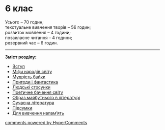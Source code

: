 <div id="hypercomments_widget" class="js-hypercomments-widget invisible"></div>

# 6 клас

Усього – 70 годин; <br>
текстуальне вивчення творів – 56 годин; <br>
розвиток мовлення – 4 години; <br>
позакласне читання – 4 години; <br>
резервний час – 6 годин. 

<hr>
<b>Зміст розділу:</b><br>

<ul class="articles" type="disc">
    <li class="chapter " data-level="1" data-path="vstup.html">
            <a href="vstup.html">
                    <b></b>
                Вступ
            </a>
    </li>
    <li class="chapter " data-level="2" data-path="mify_narodyv_svytu.html">
            <a href="mify_narodyv_svytu.html">
                    <b></b>
                Міфи народів світу
            </a>
    </li>
    <li class="chapter " data-level="3" data-path="mudryst_bayky.html">
            <a href="mudryst_bayky.html">
                    <b></b>
                Мудрість байки
            </a>
    </li>
    <li class="chapter " data-level="4" data-path="prygody_ta_fantastyka.html">
            <a href="prygody_ta_fantastyka.html">
                    <b></b>
                Пригоди і фантастика
            </a>
    </li>
    <li class="chapter " data-level="5" data-path="ludsky_stosunky.html">
            <a href="ludsky_stosunky.html">
                    <b></b>
                Людські стосунки
            </a>
    </li>
    <li class="chapter " data-level="6" data-path="poetychne_bakhennya_svytu.html">
            <a href="poetychne_bakhennya_svytu.html">
                    <b></b>
                Поетичне бачення світу
            </a>
    </li>
    <li class="chapter " data-level="7" data-path="obraz_maybutnogo_v_lyteratury.html">
            <a href="obraz_maybutnogo_v_lyteratury.html">
                    <b></b>
                Образ майбутнього в літературі
            </a>
    </li>
    <li class="chapter " data-level="8" data-path="suchasna_lyteratura.html">
            <a href="suchasna_lyteratura.html">
                    <b></b>
                Сучасна література
            </a>
    </li>
    <li class="chapter " data-level="9" data-path="pydsumky.html">
            <a href="pydsumky.html">
                    <b></b>
                Підсумки
            </a>
    </li>
    <li class="chapter " data-level="10" data-path="na_pamyat.html">
            <a href="na_pamyat.html">
                    <b></b>
                Для вивчення напам’ять
            </a>
    </li>
        </ul>

<div class="js-hypercomments-container">
<a href="http://hypercomments.com" class="hc-link" title="comments widget">comments powered by HyperComments</a>
</div>